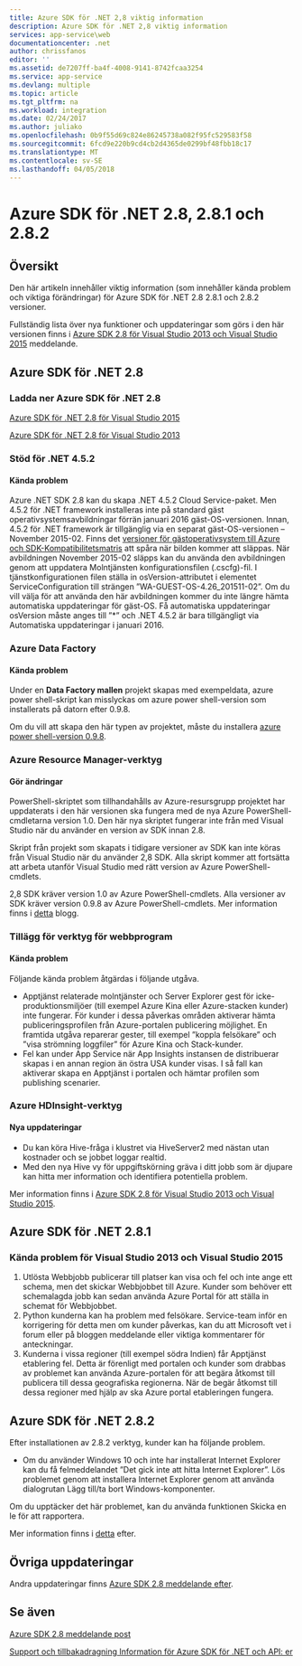 ```yaml
---
title: Azure SDK för .NET 2,8 viktig information
description: Azure SDK för .NET 2,8 viktig information
services: app-service\web
documentationcenter: .net
author: chrissfanos
editor: ''
ms.assetid: de7207ff-ba4f-4008-9141-8742fcaa3254
ms.service: app-service
ms.devlang: multiple
ms.topic: article
ms.tgt_pltfrm: na
ms.workload: integration
ms.date: 02/24/2017
ms.author: juliako
ms.openlocfilehash: 0b9f55d69c824e86245738a082f95fc529583f58
ms.sourcegitcommit: 6fcd9e220b9cd4cb2d4365de0299bf48fbb18c17
ms.translationtype: MT
ms.contentlocale: sv-SE
ms.lasthandoff: 04/05/2018
---
```

# <a name="azure-sdk-for-net-28-281-and-282"></a>Azure SDK för .NET 2.8, 2.8.1 och 2.8.2
## <a name="overview"></a>Översikt
Den här artikeln innehåller viktig information (som innehåller kända problem och viktiga förändringar) för Azure SDK för .NET 2.8 2.8.1 och 2.8.2 versioner. 

Fullständig lista över nya funktioner och uppdateringar som görs i den här versionen finns i [Azure SDK 2.8 för Visual Studio 2013 och Visual Studio 2015](https://azure.microsoft.com/blog/announcing-the-azure-sdk-2-8-for-net/) meddelande. 

## <a name="azure-sdk-for-net-28"></a>Azure SDK för .NET 2.8
### <a name="download-azure-sdk-for-net-28"></a>Ladda ner Azure SDK för .NET 2.8
[Azure SDK för .NET 2.8 för Visual Studio 2015](http://go.microsoft.com/fwlink/?LinkId=699285) 

[Azure SDK för .NET 2.8 för Visual Studio 2013](http://go.microsoft.com/fwlink/?LinkId=699287)

### <a name="net-452-support"></a>Stöd för .NET 4.5.2
#### <a name="known-issues"></a>Kända problem
Azure .NET SDK 2.8 kan du skapa .NET 4.5.2 Cloud Service-paket. Men 4.5.2 för .NET framework installeras inte på standard gäst operativsystemsavbildningar förrän januari 2016 gäst-OS-versionen. Innan, 4.5.2 för .NET framework är tillgänglig via en separat gäst-OS-versionen – November 2015-02. Finns det [versioner för gästoperativsystem till Azure och SDK-Kompatibilitetsmatris](../cloud-services/cloud-services-guestos-update-matrix.md) att spåra när bilden kommer att släppas.  När avbildningen November 2015-02 släpps kan du använda den avbildningen genom att uppdatera Molntjänsten konfigurationsfilen (.cscfg)-fil. I tjänstkonfigurationen filen ställa in osVersion-attributet i elementet ServiceConfiguration till strängen ”WA-GUEST-OS-4.26_201511-02”. Om du vill välja för att använda den här avbildningen kommer du inte längre hämta automatiska uppdateringar för gäst-OS. Få automatiska uppdateringar osVersion måste anges till ”*” och .NET 4.5.2 är bara tillgängligt via Automatiska uppdateringar i januari 2016.

### <a name="azure-data-factory"></a>Azure Data Factory
#### <a name="known-issues"></a>Kända problem
Under en **Data Factory mallen** projekt skapas med exempeldata, azure power shell-skript kan misslyckas om azure power shell-version som installerats på datorn efter 0.9.8.

Om du vill att skapa den här typen av projektet, måste du installera [azure power shell-version 0.9.8](https://github.com/Azure/azure-powershell/releases/download/v0.9.8-September2015/azure-powershell.0.9.8.msi).

### <a name="azure-resource-manager-tools"></a>Azure Resource Manager-verktyg
#### <a name="breaking-changes"></a>Gör ändringar
PowerShell-skriptet som tillhandahålls av Azure-resursgrupp projektet har uppdaterats i den här versionen ska fungera med de nya Azure PowerShell-cmdletarna version 1.0.  Den här nya skriptet fungerar inte från med Visual Studio när du använder en version av SDK innan 2.8.  

Skript från projekt som skapats i tidigare versioner av SDK kan inte köras från Visual Studio när du använder 2,8 SDK.  Alla skript kommer att fortsätta att arbeta utanför Visual Studio med rätt version av Azure PowerShell-cmdlets.  

2,8 SDK kräver version 1.0 av Azure PowerShell-cmdlets.  Alla versioner av SDK kräver version 0.9.8 av Azure PowerShell-cmdlets.  Mer information finns i [detta](http://go.microsoft.com/fwlink/?LinkID=623011) blogg.

### <a name="web-tools-extensions"></a>Tillägg för verktyg för webbprogram
#### <a name="known-issues"></a>Kända problem
Följande kända problem åtgärdas i följande utgåva.

* Apptjänst relaterade molntjänster och Server Explorer gest för icke-produktionsmiljöer (till exempel Azure Kina eller Azure-stacken kunder) inte fungerar. För kunder i dessa påverkas områden aktiverar hämta publiceringsprofilen från Azure-portalen publicering möjlighet. En framtida utgåva reparerar gester, till exempel ”koppla felsökare” och ”visa strömning loggfiler” för Azure Kina och Stack-kunder. 
* Fel kan under App Service när App Insights instansen de distribuerar skapas i en annan region än östra USA kunder visas. I så fall kan aktiverar skapa en Apptjänst i portalen och hämtar profilen som publishing scenarier. 

### <a name="azure-hdinsight-tools"></a>Azure HDInsight-verktyg
#### <a name="new-updates"></a>Nya uppdateringar
* Du kan köra Hive-fråga i klustret via HiveServer2 med nästan utan kostnader och se jobbet loggar realtid.
* Med den nya Hive vy för uppgiftskörning gräva i ditt jobb som är djupare kan hitta mer information och identifiera potentiella problem.

Mer information finns i [Azure SDK 2.8 för Visual Studio 2013 och Visual Studio 2015](https://azure.microsoft.com/blog/announcing-the-azure-sdk-2-8-for-net/). 

## <a name="azure-sdk-for-net-281"></a>Azure SDK för .NET 2.8.1
### <a name="known-issues-for-visual-studio-2013-and-visual-studio-2015"></a>Kända problem för Visual Studio 2013 och Visual Studio 2015
1. Utlösta Webbjobb publicerar till platser kan visa och fel och inte ange ett schema, men det skickar Webbjobbet till Azure. Kunder som behöver ett schemalagda jobb kan sedan använda Azure Portal för att ställa in schemat för Webbjobbet. 
2. Python kunderna kan ha problem med felsökare. Service-team inför en korrigering för detta men om kunder påverkas, kan du att Microsoft vet i forum eller på bloggen meddelande eller viktiga kommentarer för anteckningar. 
3. Kunderna i vissa regioner (till exempel södra Indien) får Apptjänst etablering fel. Detta är förenligt med portalen och kunder som drabbas av problemet kan använda Azure-portalen för att begära åtkomst till publicera till dessa geografiska regionerna. När de begär åtkomst till dessa regioner med hjälp av ska Azure portal etableringen fungera. 

## <a name="azure-sdk-for-net-282"></a>Azure SDK för .NET 2.8.2
Efter installationen av 2.8.2 verktyg, kunder kan ha följande problem.         

* Om du använder Windows 10 och inte har installerat Internet Explorer kan du få felmeddelandet ”Det gick inte att hitta Internet Explorer”.
  Lös problemet genom att installera Internet Explorer genom att använda dialogrutan Lägg till/ta bort Windows-komponenter.

Om du upptäcker det här problemet, kan du använda funktionen Skicka en le för att rapportera.

Mer information finns i [detta](https://azure.microsoft.com/blog/announcing-azure-sdk-2-8-2-for-net/) efter.

## <a name="other-updates"></a>Övriga uppdateringar
Andra uppdateringar finns [Azure SDK 2.8 meddelande efter](https://azure.microsoft.com/blog/announcing-the-azure-sdk-2-8-for-net/).

## <a name="also-see"></a>Se även
[Azure SDK 2.8 meddelande post](https://azure.microsoft.com/blog/announcing-the-azure-sdk-2-8-for-net/)

[Support och tillbakadragning Information för Azure SDK för .NET och API: er](https://msdn.microsoft.com/library/azure/dn479282.aspx)

